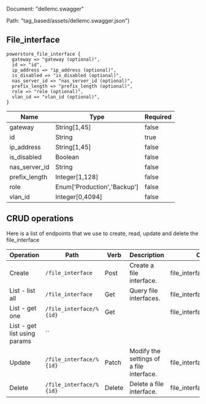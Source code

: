 Document: "dellemc.swagger"


Path: "tag_based/assets/dellemc.swagger.json")

## File_interface



```puppet
powerstore_file_interface {
  gateway => "gateway (optional)",
  id => "id",
  ip_address => "ip_address (optional)",
  is_disabled => "is_disabled (optional)",
  nas_server_id => "nas_server_id (optional)",
  prefix_length => "prefix_length (optional)",
  role => "role (optional)",
  vlan_id => "vlan_id (optional)",
}
```

| Name        | Type           | Required       |
| ------------- | ------------- | ------------- |
|gateway | String[1,45] | false |
|id | String | true |
|ip_address | String[1,45] | false |
|is_disabled | Boolean | false |
|nas_server_id | String | false |
|prefix_length | Integer[1,128] | false |
|role | Enum['Production','Backup'] | false |
|vlan_id | Integer[0,4094] | false |



## CRUD operations

Here is a list of endpoints that we use to create, read, update and delete the file_interface

| Operation | Path | Verb | Description | OperationID |
| ------------- | ------------- | ------------- | ------------- | ------------- |
|Create|`/file_interface`|Post|Create a file interface.|file_interface_create|
|List - list all|`/file_interface`|Get|Query file interfaces.|file_interface_collection_query|
|List - get one|`/file_interface/%{id}`|Get||file_interface_instance_query|
|List - get list using params|``||||
|Update|`/file_interface/%{id}`|Patch|Modify the settings of a file interface.|file_interface_modify|
|Delete|`/file_interface/%{id}`|Delete|Delete a file interface.|file_interface_delete|
